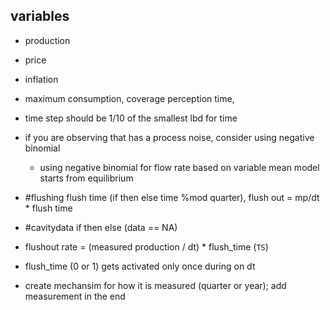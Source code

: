 ## variables
- production
- price
- inflation
- maximum consumption, coverage perception time, 
- time step should be 1/10 of the smallest lbd for time
- if you are observing that has a process noise, consider using negative binomial
	- using negative binomial for flow rate based on variable mean 
model starts from equilibrium 

- #flushing flush time (if then else time %mod quarter), flush out = mp/dt * flush time
- #cavitydata if then else (data == NA)
- flushout rate = (measured production / dt) * flush_time (`TS`)
- flush_time (0 or 1) gets activated only once during on dt
* create mechansim for how it is measured (quarter or year); add measurement in the end
